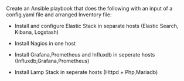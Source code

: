 Create an Ansible playbook that does the following with an input of a config.yaml file and arranged Inventory file:

- Install and configure Elastic Stack in separate  hosts (Elastic Search, Kibana, Logstash)

- Install Nagios in one host

- Install Grafana,Prometheus and Influxdb in seperate hosts (Influxdb,Grafana,Prometheus)

- Install Lamp Stack in seperate hosts (Httpd + Php,Mariadb)
